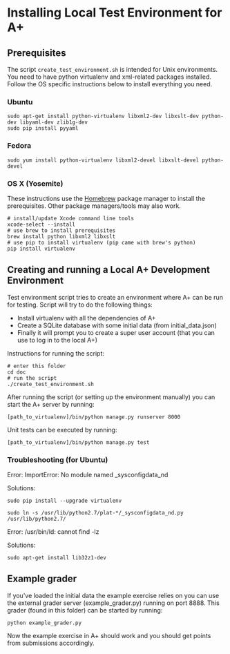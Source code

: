 Installing Local Test Environment for A+
========================================

## Prerequisites

The script `create_test_environment.sh` is intended for Unix environments. You need to have python
virtualenv and xml-related packages installed. Follow the OS specific instructions below to install
everything you need.

### Ubuntu

    sudo apt-get install python-virtualenv libxml2-dev libxslt-dev python-dev libyaml-dev zlib1g-dev
    sudo pip install pyyaml

### Fedora
    
    sudo yum install python-virtualenv libxml2-devel libxslt-devel python-devel

### OS X (Yosemite)

These instructions use the [Homebrew](http://brew.sh/) package manager to install the prerequisites.
Other package managers/tools may also work.

    # install/update Xcode command line tools
    xcode-select --install
    # use brew to install prerequisites
    brew install python libxml2 libxslt
    # use pip to install virtualenv (pip came with brew's python)
    pip install virtualenv


## Creating and running a Local A+ Development Environment

Test environment script tries to create an environment where A+ can be run for testing. Script will try
to do the following things:

  - Install virtualenv with all the dependencies of A+
  - Create a SQLite database with some initial data (from initial_data.json)
  - Finally it will prompt you to create a super user account (that you can use to log in to the local A+)

Instructions for running the script:

    # enter this folder
    cd doc
    # run the script
    ./create_test_environment.sh


After running the script (or setting up the environment manually) you can start
the A+ server by running:

    [path_to_virtualenv]/bin/python manage.py runserver 8000

Unit tests can be executed by running:

    [path_to_virtualenv]/bin/python manage.py test

### Troubleshooting (for Ubuntu)

Error: ImportError: No module named _sysconfigdata_nd

Solutions: 

    sudo pip install --upgrade virtualenv

    sudo ln -s /usr/lib/python2.7/plat-*/_sysconfigdata_nd.py /usr/lib/python2.7/

Error: /usr/bin/ld: cannot find -lz

Solutions:

    sudo apt-get install lib32z1-dev

## Example grader

If you've loaded the initial data the example exercise relies on you can use the external grader server
(example_grader.py) running on port 8888. This grader (found in this folder) can be started by running:

    python example_grader.py

Now the example exercise in A+ should work and you should get points from submissions accordingly.
